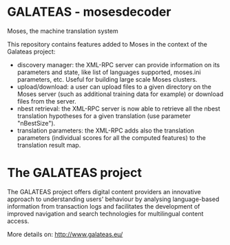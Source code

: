 GALATEAS - mosesdecoder
============

Moses, the machine translation system

This repository contains features added to Moses in the context of the Galateas project:
- discovery manager: the XML-RPC server can provide information on its parameters and state, like list of languages supported, moses.ini parameters, etc. Useful for building large scale Moses clusters.
- upload/download: a user can upload files to a given directory on the Moses server (such as additional training data for example) or download files from the server.
- nbest retrieval: the XML-RPC server is now able to retrieve all the nbest translation hypotheses for a given translation (use parameter "nBestSize").
- translation parameters: the XML-RPC adds also the translation parameters (individual scores for all the computed features) to the translation result map.

The GALATEAS project
============
The GALATEAS project offers digital content providers an innovative approach to understanding users' behaviour by analysing language-based information from transaction logs and facilitates the development of improved navigation and search technologies for multilingual content access.

More details on: http://www.galateas.eu/
